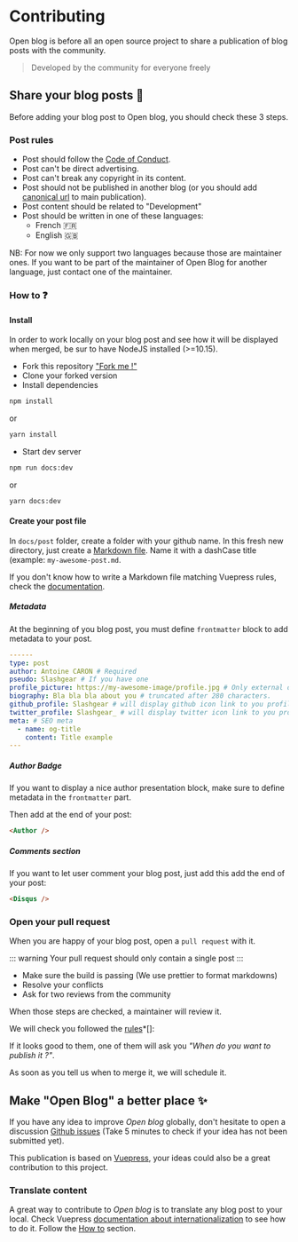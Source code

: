 # Contributing

Open blog is before all an open source project to share a publication of blog posts with the community.

> Developed by the community for everyone freely

## Share your blog posts :rocket:

Before adding your blog post to Open blog, you should check these 3 steps.

### Post rules

- Post should follow the [Code of Conduct](https://github.com/open-blog-initiative/open-blog.dev/blob/master/CODE_OF_CONDUCT.md).
- Post can't be direct advertising.
- Post can't break any copyright in its content.
- Post should not be published in another blog (or you should add [canonical url](https://moz.com/blog/cross-domain-rel-canonical-seo-value-cross-posted-content) to main publication).
- Post content should be related to "Development"
- Post should be written in one of these languages:
  - French :fr:
  - English :gb:

NB: For now we only support two languages because those are maintainer ones.
If you want to be part of the maintainer of Open Blog for another language, just contact one of the maintainer.

### How to :question:

#### Install

In order to work locally on your blog post and see how it will be displayed when merged, be sur to have NodeJS installed (>=10.15).

- Fork this repository ["Fork me !"](https://github.com/open-blog-initiative/open-blog.dev)
- Clone your forked version
- Install dependencies

```sh
npm install
```

or

```sh
yarn install
```

- Start dev server

```sh
npm run docs:dev
```

or

```sh
yarn docs:dev
```

#### Create your post file

In `docs/post` folder, create a folder with your github name.
In this fresh new directory, just create a [Markdown file](https://fr.wikipedia.org/wiki/Markdown).
Name it with a dashCase title (example: `my-awesome-post.md`.

If you don't know how to write a Markdown file matching Vuepress rules, check the [documentation](https://v1.vuepress.vuejs.org/guide/markdown.html).

##### Metadata

At the beginning of you blog post, you must define `frontmatter` block to add metadata to your post.

```yml
------
type: post
author: Antoine CARON # Required
pseudo: Slashgear # If you have one
profile_picture: https://my-awesome-image/profile.jpg # Only external one, twitter image for example.
biography: Bla bla bla about you # truncated after 280 characters.
github_profile: Slashgear # will display github icon link to you profile
twitter_profile: Slashgear_ # will display twitter icon link to you profile
meta: # SEO meta
  - name: og-title
    content: Title example
---

```

##### Author Badge

If you want to display a nice author presentation block, make sure to define metadata in the `frontmatter` part.

Then add at the end of your post:

```html
<Author />
```

##### Comments section

If you want to let user comment your blog post, just add this add the end of your post:

```html
<Disqus />
```

### Open your pull request

When you are happy of your blog post, open a `pull request` with it.

::: warning
Your pull request should only contain a single post
:::

- Make sure the build is passing (We use prettier to format markdowns)
- Resolve your conflicts
- Ask for two reviews from the community

When those steps are checked, a maintainer will review it.

We will check you followed the [rules](#post-rules)\*[]:

If it looks good to them, one of them will ask you _"When do you want to publish it ?"_.

As soon as you tell us when to merge it, we will schedule it.

## Make "Open Blog" a better place :sparkles:

If you have any idea to improve _Open blog_ globally, don't hesitate to open a discussion [Github issues](https://github.com/open-blog-initiative/open-blog.dev/issues/new) (Take 5 minutes to check if your idea has not been submitted yet).

This publication is based on [Vuepress](https://v1.vuepress.vuejs.org/), your ideas could also be a great contribution to this project.

### Translate content

A great way to contribute to _Open blog_ is to translate any blog post to your local.
Check Vuepress [documentation about internationalization](https://v1.vuepress.vuejs.org/guide/i18n.html#site-level-i18n-config) to see how to do it.
Follow the [How to](#how-to) section.

